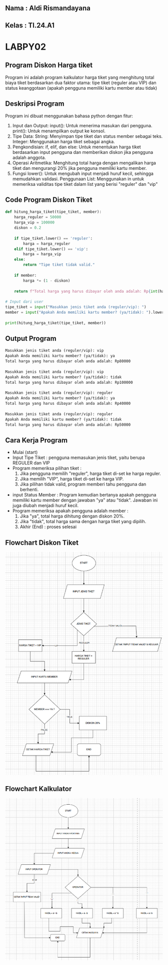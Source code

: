## Nama : Aldi Rismandayana
## Kelas : TI.24.A1

# LABPY02

## Program Diskon Harga tiket
Program ini adalah program kalkulator harga tiket yang menghitung total biaya tiket berdasarkan dua faktor utama: tipe tiket (reguler atau VIP) dan status keanggotaan (apakah pengguna memiliki kartu member atau tidak)
## Deskripsi Program
Program ini dibuat menggunakan bahasa python dengan fitur:

1. Input dan Output: input(): Untuk menerima masukan dari pengguna. print(): Untuk menampilkan output ke konsol.
2. Tipe Data: String: Menyimpan tipe tiket dan status member sebagai teks. Integer: Menggunakan harga tiket sebagai angka.
3. Pengkondisian: if, elif, dan else: Untuk menentukan harga tiket berdasarkan input pengguna dan memberikan diskon jika pengguna adalah anggota.
4. Operasi Aritmetika: Menghitung total harga dengan mengalikan harga tiket dan mengurangi 20% jika pengguna memiliki kartu member.
5. Fungsi lower(): Untuk mengubah input menjadi huruf kecil, sehingga memudahkan validasi.
Penggunaan List: Menggunakan in untuk memeriksa validitas tipe tiket dalam list yang berisi "reguler" dan "vip"

## Code Program Diskon Tiket
```python
def hitung_harga_tiket(tipe_tiket, member):
    harga_reguler = 50000
    harga_vip = 100000
    diskon = 0.2

    if tipe_tiket.lower() == 'reguler':
        harga = harga_reguler
    elif tipe_tiket.lower() == 'vip':
        harga = harga_vip
    else:
        return "Tipe tiket tidak valid."

    if member:
        harga *= (1 - diskon)

    return f"Total harga yang harus dibayar oleh anda adalah: Rp{int(harga)}"

# Input dari user
tipe_tiket = input("Masukkan jenis tiket anda (reguler/vip): ")
member = input("Apakah Anda memiliki kartu member? (ya/tidak): ").lower() == 'ya'

print(hitung_harga_tiket(tipe_tiket, member))
```
## Output Program 
````markdown
Masukkan jenis tiket anda (reguler/vip): vip
Apakah Anda memiliki kartu member? (ya/tidak): ya
Total harga yang harus dibayar oleh anda adalah: Rp80000

Masukkan jenis tiket anda (reguler/vip): vip
Apakah Anda memiliki kartu member? (ya/tidak): tidak
Total harga yang harus dibayar oleh anda adalah: Rp100000

Masukkan jenis tiket anda (reguler/vip): reguler
Apakah Anda memiliki kartu member? (ya/tidak): ya
Total harga yang harus dibayar oleh anda adalah: Rp40000

Masukkan jenis tiket anda (reguler/vip): reguler
Apakah Anda memiliki kartu member? (ya/tidak): tidak
Total harga yang harus dibayar oleh anda adalah: Rp50000
````
## Cara Kerja Program 
- Mulai (start)
- Input Tipe Tiket : pengguna memasukan jenis tiket, yaitu berupa REGULER dan VIP
- Program memeriksa pilihan tiket :
    1. Jika pengguna memilih "reguler", harga tiket di-set ke harga reguler.
    2. Jika memilih "VIP", harga tiket di-set ke harga VIP.
    3. Jika pilihan tidak valid, program memberi tahu pengguna dan berhenti.
- input Status Member :
  Program kemudian bertanya apakah pengguna memiliki kartu member
  dengan jawaban "ya" atau "tidak". Jawaban ini juga diubah menjadi huruf kecil.
- Program memeriksa apakah pengguna adalah member :
     1. Jika "ya", total harga dihitung dengan diskon 20%.
     2. Jika "tidak", total harga sama dengan harga tiket yang dipilih.
     3. Akhir (End) : proses selesai

## Flowchart Diskon Tiket
  ![Flowchart](new/flowcharttiket.png)







## Flowchart Kalkulator
  ![Flowchart](new/Flowchartkalkulator.png)


